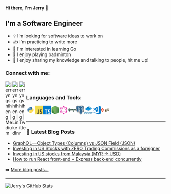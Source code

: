 #### Hi there, I'm Jerry 👋

## I'm a Software Engineer

- 💡 I’m looking for software ideas to work on
- ✍️ I'm practicing to write more
- 🌱 I'm interested in learning Go
- 🏸 I enjoy playing badminton
- 👥 I enjoy sharing my knowledge and talking to people, hit me up!

### Connect with me:

[<img align="left" alt="jerryngshiheng | Medium" width="22px" src="https://cdn.jsdelivr.net/npm/simple-icons@v3/icons/medium.svg" />][medium]
[<img align="left" alt="jerryngshiheng | LinkedIn" width="22px" src="https://cdn.jsdelivr.net/npm/simple-icons@v3/icons/linkedin.svg" />][linkedin]
[<img align="left" alt="jerryngshiheng | Twitter" width="22px" src="https://cdn.jsdelivr.net/npm/simple-icons@v3/icons/twitter.svg" />][twitter]

<br />

### Languages and Tools:

<img align="left" alt="Python" width="26px" src="https://raw.githubusercontent.com/github/explore/80688e429a7d4ef2fca1e82350fe8e3517d3494d/topics/python/python.png" />
<img align="left" alt="JavaScript" width="26px" src="https://raw.githubusercontent.com/github/explore/80688e429a7d4ef2fca1e82350fe8e3517d3494d/topics/javascript/javascript.png" />
<img align="left" alt="TypeScript" width="26px" src="https://raw.githubusercontent.com/github/explore/80688e429a7d4ef2fca1e82350fe8e3517d3494d/topics/typescript/typescript.png" />
<img align="left" alt="Node.js" width="26px" src="https://raw.githubusercontent.com/github/explore/80688e429a7d4ef2fca1e82350fe8e3517d3494d/topics/nodejs/nodejs.png" />
<img align="left" alt="GraphQL" width="26px" src="https://raw.githubusercontent.com/github/explore/80688e429a7d4ef2fca1e82350fe8e3517d3494d/topics/graphql/graphql.png" />
<img align="left" alt="Django" width="26px" src="https://raw.githubusercontent.com/github/explore/80688e429a7d4ef2fca1e82350fe8e3517d3494d/topics/django/django.png" />
<img align="left" alt="Postgresql" width="26px" src="https://raw.githubusercontent.com/github/explore/80688e429a7d4ef2fca1e82350fe8e3517d3494d/topics/postgresql/postgresql.png" />
<img align="left" alt="Docker" width="26px" src="https://raw.githubusercontent.com/github/explore/80688e429a7d4ef2fca1e82350fe8e3517d3494d/topics/docker/docker.png" />
<img align="left" alt="Visual Studio Code" width="26px" src="https://raw.githubusercontent.com/github/explore/80688e429a7d4ef2fca1e82350fe8e3517d3494d/topics/visual-studio-code/visual-studio-code.png" />
<img align="left" alt="Git" width="26px" src="https://raw.githubusercontent.com/github/explore/80688e429a7d4ef2fca1e82350fe8e3517d3494d/topics/git/git.png" />

<br/>
<br/>

---

### 📓 Latest Blog Posts

<!-- BLOG-POST-LIST:START -->
- [GraphQL — Object Types (Columns) vs JSON Field (JSON)](https://medium.com/swlh/graphql-object-types-columns-vs-json-field-json-8fb19f56e3e3?source=rss-8606bf5a73f5------2)
- [Investing in US Stocks with ZERO Trading Commissions as a foreigner](https://medium.com/@ngshiheng/investing-in-us-stocks-with-zero-trading-commissions-as-a-foreigner-810e82817671?source=rss-8606bf5a73f5------2)
- [Investing in US stocks from Malaysia (MYR → USD)](https://medium.com/@ngshiheng/investing-in-us-stocks-from-malaysia-myr-usd-9f78c61f26cf?source=rss-8606bf5a73f5------2)
- [How to run React front-end + Express back-end concurrently](https://medium.com/@ngshiheng/how-to-run-react-front-end-express-back-end-concurrently-22b9922e5df7?source=rss-8606bf5a73f5------2)
<!-- BLOG-POST-LIST:END -->

➡️ [More blog posts...](https://ngshiheng.medium.com/)

---

<img align="left" alt="Jerry's GitHub Stats" src="https://github-readme-stats.vercel.app/api?username=ngshiheng&show_icons=true&hide_border=true&theme=tokyonight" />

[twitter]: https://twitter.com/jerryng93
[linkedin]: https://www.linkedin.com/in/shihengng/
[medium]: https://ngshiheng.medium.com/
